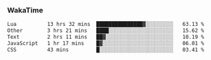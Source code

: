 ### WakaTime

<!--START_SECTION:waka-->

```txt
Lua          13 hrs 32 mins  ███████████████▓░░░░░░░░░   63.13 %
Other        3 hrs 21 mins   ████░░░░░░░░░░░░░░░░░░░░░   15.62 %
Text         2 hrs 11 mins   ██▓░░░░░░░░░░░░░░░░░░░░░░   10.19 %
JavaScript   1 hr 17 mins    █▓░░░░░░░░░░░░░░░░░░░░░░░   06.01 %
CSS          43 mins         █░░░░░░░░░░░░░░░░░░░░░░░░   03.41 %
```

<!--END_SECTION:waka-->
